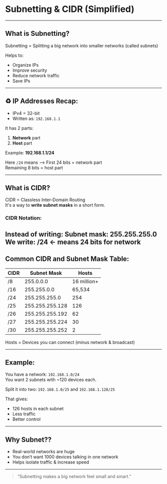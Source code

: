 #  Subnetting & CIDR (Simplified)

---

## What is Subnetting?

Subnetting = Splitting a big network into smaller networks (called subnets)

Helps to:
- Organize IPs
- Improve security
- Reduce network traffic
- Save IPs

---

## ♻️ IP Addresses Recap:

- IPv4 = 32-bit
- Written as: `192.168.1.1`

It has 2 parts:
1. **Network** part
2. **Host** part

Example:
**192.168.1.1/24**

Here `/24` means --> First 24 bits = network part  
Remaining 8 bits = host part

---

##  What is CIDR?

CIDR = Classless Inter-Domain Routing  
It's a way to **write subnet masks** in a short form.

###  CIDR Notation:
Instead of writing:
**Subnet mask: 255.255.255.0**
We write:
**/24   ← means 24 bits for network**
---

##  Common CIDR and Subnet Mask Table:

| CIDR | Subnet Mask         | Hosts |
|------|---------------------|-------|
| /8   | 255.0.0.0           | 16 million+ |
| /16  | 255.255.0.0         | 65,534 |
| /24  | 255.255.255.0       | 254   |
| /25  | 255.255.255.128     | 126   |
| /26  | 255.255.255.192     | 62    |
| /27  | 255.255.255.224     | 30    |
| /30  | 255.255.255.252     | 2     |

Hosts = Devices you can connect (minus network & broadcast)

---

##  Example:

You have a network: `192.168.1.0/24`  
You want 2 subnets with ~120 devices each.

Split it into two: `192.168.1.0/25` and `192.168.1.128/25`

That gives:
- 126 hosts in each subnet
- Less traffic
- Better control

---
##  Why Subnet??

- Real-world networks are huge
- You don’t want 1000 devices talking in one network
- Helps isolate traffic & increase speed

---

>  “Subnetting makes a big network feel small and smart.”

